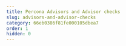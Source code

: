 ```yaml
---
title: Percona Advisors and Advisor checks
slug: advisors-and-advisor-checks
category: 66eb0386f81fe000105dbea7
order: 1
hidden: 0
---
```

